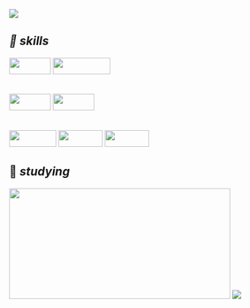 
<img src="https://capsule-render.vercel.app/api?type=waving&color=timeGradient&height=150&section=header&text=Hi!👋%20I'm%20Skyla&fontSize=35&fontColor=ffffff&fontAlignY=30&fontAlign=83&animation=twinkling"/>

## *🌱 skills*
<img src="https://img.shields.io/badge/Java-ED8B00?style=for-the-badge&logo=java&logoColor=white" width="75" height="30"/> <img src="https://img.shields.io/badge/JavaScript-F7DF1E?style=for-the-badge&logo=JavaScript&logoColor=white" width="104" height="30"/>

######
<img src="https://img.shields.io/badge/HTML-239120?style=for-the-badge&logo=html5&logoColor=white" width="75" height="30"/> <img src="https://img.shields.io/badge/CSS-239120?&style=for-the-badge&logo=css3&logoColor=white" width="75" height="30"/>

######
<img src="https://img.shields.io/badge/Spring-6DB33F?style=for-the-badge&logo=spring&logoColor=white" width="85" height="30"/> <img src="https://img.shields.io/badge/React-20232A?style=for-the-badge&logo=react&logoColor=61DAFB" width="80" height="30"/> <img src="https://img.shields.io/badge/MySQL-00000F?style=for-the-badge&logo=mysql&logoColor=white" width="80" height="30"/>

## 🌱 *studying*
<img src="https://github-readme-stats.vercel.app/api?username=skyla00&hide=contribs,prs&theme=dracula" width="400" height="200"/>


<img src="https://capsule-render.vercel.app/api?type=waving&color=timeGradient&height=100&section=footer"/>

